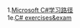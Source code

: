1.[Microsoft C#学习路径](https://learn.microsoft.com/zh-cn/collections/yz26f8y64n7k07)  
1e.[C# exercises&exam](https://www.freecodecamp.org/learn/foundational-c-sharp-with-microsoft)
